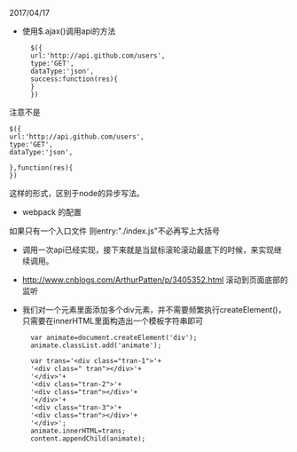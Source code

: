 2017/04/17

- 使用$.ajax()调用api的方法
	

		$({
		url:'http://api.github.com/users',
		type:'GET',
		dataType:'json',
		success:function(res){
		}
		})


注意不是

	$({
	url:'http://api.github.com/users',
	type:'GET',
	dataType:'json',
	
	},function(res){
	})

这样的形式，区别于node的异步写法。


- webpack 的配置

如果只有一个入口文件 则entry:"./index.js"不必再写上大括号

- 调用一次api已经实现，接下来就是当鼠标滚轮滚动最底下的时候，来实现继续调用。

- http://www.cnblogs.com/ArthurPatten/p/3405352.html 滚动到页面底部的监听

- 我们对一个元素里面添加多个div元素，并不需要频繁执行createElement()，只需要在innerHTML里面构造出一个模板字符串即可


		var animate=document.createElement('div');
		animate.classList.add('animate');
		
		var trans='<div class="tran-1">'+
		'<div class=" tran"></div>'+
		'</div>'+
		'<div class="tran-2">'+
		'<div class="tran"></div>'+
		'</div>'+
		'<div class="tran-3">'+
		'<div class="tran"></div>'+
		'</div>';
		animate.innerHTML=trans;
		content.appendChild(animate);


